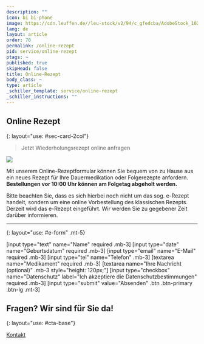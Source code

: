 ```yaml
---
description: ""
icon: bi bi-phone
image: https://cdn.leuffen.de//leu-stock/v2/94/c_gfedcba/AdobeStock_102663778.webp
lang: de
layout: article
order: 70
permalink: /online-rezept
pid: service/online-rezept
ptags: ~
published: true
skipHead: false
title: Online-Rezept
body_class: ~
type: article
_schiller_template: service/online-rezept
_schiller_instructions: ""
---
```

## Online Rezept
{: layout="use: #sec-card-2col"}

> Jetzt Wiederholungsrezept online anfragen


![](https://cdn.leuffen.de//leu-stock/v2/96/c_gfedcba/AdobeStock_249986710.webp)


Mit unserem Online-Rezeptformular können Sie bequem von zu Hause aus ein neues Rezept für Ihre Dauermedikation oder Folgerezepte anfordern.
 **Bestellungen vor 10:00 Uhr können am Folgetag abgeholt werden.**

Bitte beachten Sie, dass es sich hierbei noch nicht um das sog. e-Rezept handelt, sondern um eine online Vorbestellung des klassischen Rezepts. Derzeit wird das e-Rezept eingeführt. Wir werden Sie zu gegebener Zeit darüber informieren.





---
{: layout="use: #e-form" .mt-5}

[input type="text"  name="Name" required .mb-3]
[input type="date" name="Geburtsdatum" required .mb-3]
[input type="email" name="E-Mail" required .mb-3]
[input type="tel" name="Telefon" .mb-3]
[textarea name="Medikament" required .mb-3]
[textarea name="Ihre Nachricht (optional)" .mb-3 style="height: 120px;"]
[input type="checkbox" name="Datenschutz" label="Ich akzeptiere die Datenschutzbestimmungen" required .mb-3]
[input type="submit" value="Absenden" .btn .btn-primary .btn-lg .mt-3]



## Fragen? Wir sind für Sie da!
{: layout="use: #cta-base"}

[Kontakt](/kontakt)
